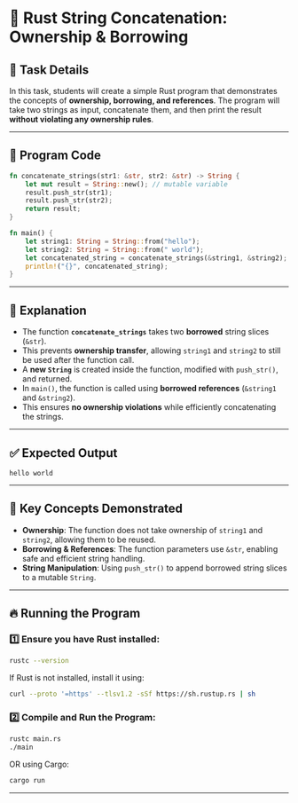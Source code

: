 # 📌 Rust String Concatenation: Ownership & Borrowing

## 📖 Task Details
In this task, students will create a simple Rust program that demonstrates the concepts of **ownership, borrowing, and references**. The program will take two strings as input, concatenate them, and then print the result **without violating any ownership rules**.

---

## 🚀 Program Code
```rust
fn concatenate_strings(str1: &str, str2: &str) -> String {
    let mut result = String::new(); // mutable variable
    result.push_str(str1);
    result.push_str(str2);
    return result;
}

fn main() {
    let string1: String = String::from("hello");
    let string2: String = String::from(" world");
    let concatenated_string = concatenate_strings(&string1, &string2); // & for borrowing 
    println!("{}", concatenated_string);
}
```

---

## 📝 Explanation
- The function **`concatenate_strings`** takes two **borrowed** string slices (`&str`).
- This prevents **ownership transfer**, allowing `string1` and `string2` to still be used after the function call.
- A **new `String`** is created inside the function, modified with `push_str()`, and returned.
- In `main()`, the function is called using **borrowed references** (`&string1` and `&string2`).
- This ensures **no ownership violations** while efficiently concatenating the strings.

---

## ✅ Expected Output
```
hello world
```

---

## 📌 Key Concepts Demonstrated
- **Ownership**: The function does not take ownership of `string1` and `string2`, allowing them to be reused.
- **Borrowing & References**: The function parameters use `&str`, enabling safe and efficient string handling.
- **String Manipulation**: Using `push_str()` to append borrowed string slices to a mutable `String`.

---

## 🔥 Running the Program
### 1️⃣ Ensure you have Rust installed:
```sh
rustc --version
```
If Rust is not installed, install it using:
```sh
curl --proto '=https' --tlsv1.2 -sSf https://sh.rustup.rs | sh
```

### 2️⃣ Compile and Run the Program:
```sh
rustc main.rs
./main
```
OR using Cargo:
```sh
cargo run
```

---